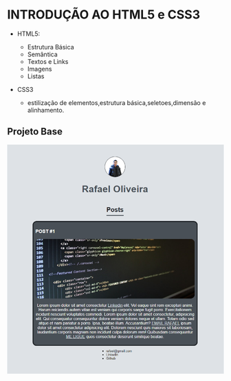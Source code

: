 # INTRODUÇÃO AO HTML5 e CSS3

* HTML5: 
    * Estrutura Básica
    * Semântica
    * Textos e Links
    * Imagens
    * Listas
    
* CSS3
    * estilização de elementos,estrutura básica,seletoes,dimensão e alinhamento.

## Projeto Base
<div align="center">
    <img src="picture-projeto.png">
</div>